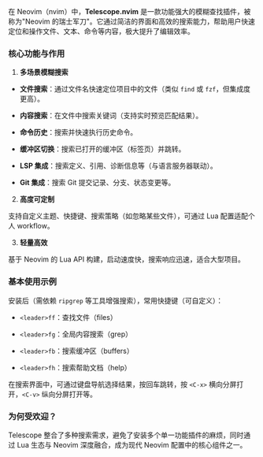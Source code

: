 在 Neovim（nvim）中，**Telescope.nvim** 是一款功能强大的模糊查找插件，被称为"Neovim 的瑞士军刀"。它通过简洁的界面和高效的搜索能力，帮助用户快速定位和操作文件、文本、命令等内容，极大提升了编辑效率。

### 核心功能与作用

1. **多场景模糊搜索**

- **文件搜索**：通过文件名快速定位项目中的文件（类似 `find` 或 `fzf`，但集成度更高）。

- **内容搜索**：在文件中搜索关键词（支持实时预览匹配结果）。

- **命令历史**：搜索并快速执行历史命令。

- **缓冲区切换**：搜索已打开的缓冲区（标签页）并跳转。

- **LSP 集成**：搜索定义、引用、诊断信息等（与语言服务器联动）。

- **Git 集成**：搜索 Git 提交记录、分支、状态变更等。

2. **高度可定制**

支持自定义主题、快捷键、搜索策略（如忽略某些文件），可通过 Lua 配置适配个人 workflow。

3. **轻量高效**

基于 Neovim 的 Lua API 构建，启动速度快，搜索响应迅速，适合大型项目。

### 基本使用示例

安装后（需依赖 `ripgrep` 等工具增强搜索），常用快捷键（可自定义）：

- `<leader>ff`：查找文件（files）

- `<leader>fg`：全局内容搜索（grep）

- `<leader>fb`：搜索缓冲区（buffers）

- `<leader>fh`：搜索帮助文档（help）

在搜索界面中，可通过键盘导航选择结果，按回车跳转，按 `<C-x>` 横向分屏打开，`<C-v>` 纵向分屏打开等。

### 为何受欢迎？

Telescope 整合了多种搜索需求，避免了安装多个单一功能插件的麻烦，同时通过 Lua 生态与 Neovim 深度融合，成为现代 Neovim 配置中的核心组件之一。